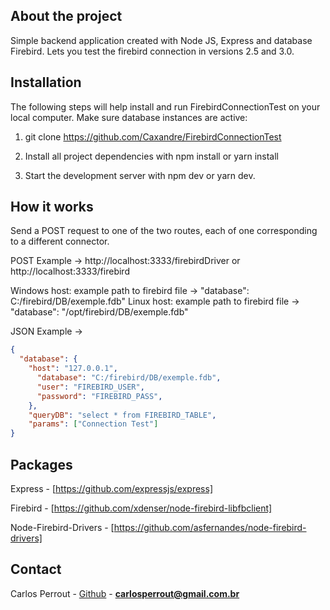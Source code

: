 
## About the project

Simple backend application created with Node JS, Express and database Firebird. Lets you test the firebird connection in versions 2.5 and 3.0.

## Installation

The following steps will help install and run FirebirdConnectionTest on your local computer. Make sure database instances are active:

1. git clone https://github.com/Caxandre/FirebirdConnectionTest

2. Install all project dependencies with npm install or yarn install

3. Start the development server with npm dev or yarn dev.

## How it works

Send a POST request to one of the two routes, each of one corresponding to a different connector.

POST Example -> http://localhost:3333/firebirdDriver or http://localhost:3333/firebird

Windows host: example path to firebird file	-> "database": C:/firebird/DB/exemple.fdb" 
Linux host: example path to firebird file -> "database": "/opt/firebird/DB/exemple.fdb"

JSON Example ->

```json
{ 
  "database": { 
    "host": "127.0.0.1", 
	  "database": "C:/firebird/DB/exemple.fdb", 
	  "user": "FIREBIRD_USER", 
	  "password": "FIREBIRD_PASS", 
	}, 
	"queryDB": "select * from FIREBIRD_TABLE", 
	"params": ["Connection Test"] 
}
```
## Packages

Express - [https://github.com/expressjs/express]

Firebird - [https://github.com/xdenser/node-firebird-libfbclient]

Node-Firebird-Drivers - [https://github.com/asfernandes/node-firebird-drivers]

## Contact

Carlos Perrout - [Github](https://github.com/Caxandre) - **carlosperrout@gmail.com.br**